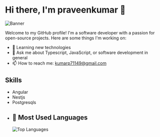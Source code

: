 # Hi there, I'm praveenkumar 👋
![Banner](https://via.placeholder.com/1200x300.png?text=Welcome+to+My+Profile&color=ffcc00)

Welcome to my GitHub profile! I'm a software developer with a passion for open-source projects. Here are some things I'm working on:

- 🌱 Learning new technologies
- 💬 Ask me about Typescript, JavaScript, or software development in general
- 📫 How to reach me: [kumarp71149@gmail.com](mailto:kumarp71149@gmail.com)
## Skills
- Angular
- Nestjs
- Postgresqls
- ## 🌟 Most Used Languages
   ![Top Languages](https://github-readme-stats.vercel.app/api/top-langs/?username=praveenk545&layout=compact&theme=radical)
